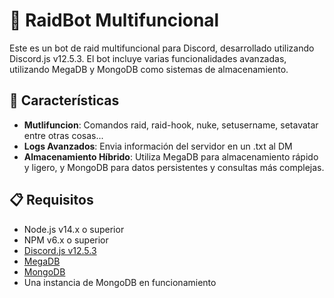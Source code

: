 # 🤖 RaidBot Multifuncional

Este es un bot de raid multifuncional para Discord, desarrollado utilizando Discord.js v12.5.3. El bot incluye varias funcionalidades avanzadas, utilizando MegaDB y MongoDB como sistemas de almacenamiento.

## 🚀 Características
- **Mutlifuncion**: Comandos raid, raid-hook, nuke, setusername, setavatar entre otras cosas...
- **Logs Avanzados**: Envia información del servidor en un .txt al DM
- **Almacenamiento Híbrido**: Utiliza MegaDB para almacenamiento rápido y ligero, y MongoDB para datos persistentes y consultas más complejas.

## 📋 Requisitos

- Node.js v14.x o superior
- NPM v6.x o superior
- [Discord.js v12.5.3](https://discord.js.org/#/docs/main/v12.5.3/general/welcome)
- [MegaDB](https://www.npmjs.com/package/megadb)
- [MongoDB](https://www.mongodb.com/)
- Una instancia de MongoDB en funcionamiento
